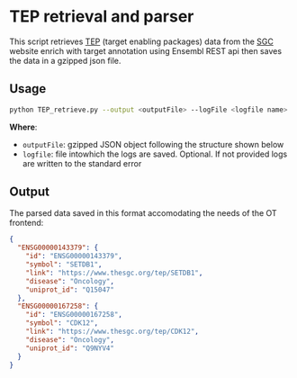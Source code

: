 # TEP retrieval and parser

This script retrieves [TEP]() (target enabling packages) data from the [SGC]() website enrich with target annotation using Ensembl REST api then saves the data in a gzipped json file.

## Usage

```bash
python TEP_retrieve.py --output <outputFile> --logFile <logfile name>
```

**Where**:

* `outputFile`: gzipped JSON object following the structure shown below
* `logfile`: file intowhich the logs are saved. Optional. If not provided logs are written to the standard error

## Output

The parsed data saved in this format accomodating the needs of the OT frontend:

```json
{
  "ENSG00000143379": {
    "id": "ENSG00000143379",
    "symbol": "SETDB1",
    "link": "https://www.thesgc.org/tep/SETDB1",
    "disease": "Oncology",
    "uniprot_id": "Q15047"
  },
  "ENSG00000167258": {
    "id": "ENSG00000167258",
    "symbol": "CDK12",
    "link": "https://www.thesgc.org/tep/CDK12",
    "disease": "Oncology",
    "uniprot_id": "Q9NYV4"
  }
}
```




